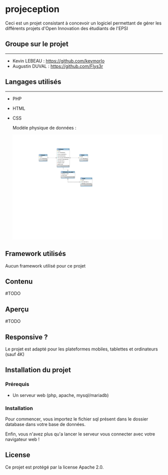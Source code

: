 # projeception

Ceci est un projet consistant à concevoir un logiciel permettant de gérer les différents projets d'Open Innovation des étudiants de l'EPSI

## Groupe sur le projet

----------------------------

- Kevin LEBEAU : <https://github.com/kevmorlo>
- Augustin DUVAL : <https://github.com/Flys3r>

## Langages utilisés

----------------------------

- PHP
- HTML
- CSS

    Modèle physique de données :

  ![Modèle physique de donnée](database/my_projeception.svg)

## Framework utilisés

Aucun framework utilisé pour ce projet

## Contenu

#TODO

## Aperçu

#TODO

## Responsive ?

Le projet est adapté pour les plateformes mobiles, tablettes et ordinateurs (sauf 4K)

## Installation du projet

### Prérequis

- Un serveur web (php, apache, mysql/mariadb)

### Installation

Pour commencer, vous importez le fichier sql présent dans le dossier database dans votre base de données.

Enfin, vous n'avez plus qu'a lancer le serveur vous connecter avec votre navigateur web !

## License

Ce projet est protégé par la license Apache 2.0.
